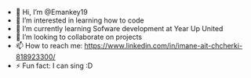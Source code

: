 - 👋 Hi, I’m @Emankey19
- 👀 I’m interested in learning how to code
- 🌱 I’m currently learning Sofware development at Year Up United
- 💞️ I’m looking to collaborate on projects 
- 📫 How to reach me: https://www.linkedin.com/in/imane-ait-chcherki-818923300/
- ⚡ Fun fact: I can sing :D

<!---
Emankey19/Emankey19 is a ✨ special ✨ repository because its `README.md` (this file) appears on your GitHub profile.
You can click the Preview link to take a look at your changes.
--->

